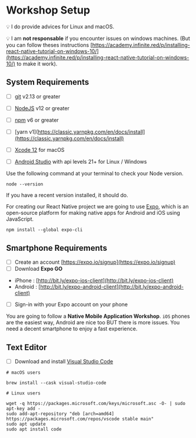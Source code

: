 # Workshop Setup

💡 I do provide advices for Linux and macOS.

💡 I am **not responsable** if you encounter issues on windows machines.
(But you can follow theses instructions [https://academy.infinite.red/p/installing-react-native-tutorial-on-windows-10/](https://academy.infinite.red/p/installing-react-native-tutorial-on-windows-10/) to make it work).

## System Requirements

- [ ] [git](https://git-scm.com/) v2.13 or greater
- [ ] [NodeJS](https://nodejs.org/) v12 or greater
- [ ] [npm](https://www.npmjs.com/) v6 or greater
- [ ] [yarn v1](https://classic.yarnpkg.com/en/docs/install](https://classic.yarnpkg.com/en/docs/install)

- [ ] [Xcode 12](https://apps.apple.com/fr/app/xcode/id497799835?mt=12) for macOS
- [ ] [Android Studio](https://developer.android.com/studio) with api levels 21+ for Linux / Windows

Use the following command at your terminal to check your Node version.

```
node --version
```

If you have a recent version installed, it should do.

For creating our React Native project we are going to use [Expo](https://expo.io/), which is an open-source platform for making native apps for Android and iOS using JavaScript.

```console
npm install --global expo-cli
```

## Smartphone Requirements

- [ ]  Create an account [https://expo.io/signup](https://expo.io/signup)
- [ ]  Download **Expo GO**
  - iPhone : [http://bit.ly/expo-ios-client](http://bit.ly/expo-ios-client)
  - Android : [http://bit.ly/expo-android-client](http://bit.ly/expo-android-client)
- [ ]  Sign-in with your Expo account on your phone

You are going to follow a **Native Mobile Application Workshop**.
`iOS` phones are the easiest way, Android are nice too BUT there is more issues.
You need a decent smartphone to enjoy a fast experience.

## Text Editor

- [ ] Download and install [Visual Studio Code](https://code.visualstudio.com/)

```console
# macOS users

brew install --cask visual-studio-code
```

```console
# Linux users

wget -q https://packages.microsoft.com/keys/microsoft.asc -O- | sudo apt-key add -
sudo add-apt-repository "deb [arch=amd64] https://packages.microsoft.com/repos/vscode stable main"
sudo apt update
sudo apt install code
```
